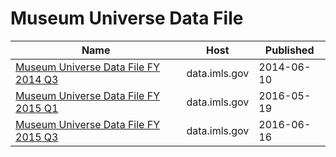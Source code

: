 # Museum Universe Data File

Name | Host | Published
---- | ---- | ---------
[Museum Universe Data File FY 2014 Q3](../datasets/5rw9-2vgh.md) | data.imls.gov | 2014-06-10
[Museum Universe Data File FY 2015 Q1](../datasets/bqh6-bapa.md) | data.imls.gov | 2016-05-19
[Museum Universe Data File FY 2015 Q3](../datasets/ku5e-zr2b.md) | data.imls.gov | 2016-06-16

